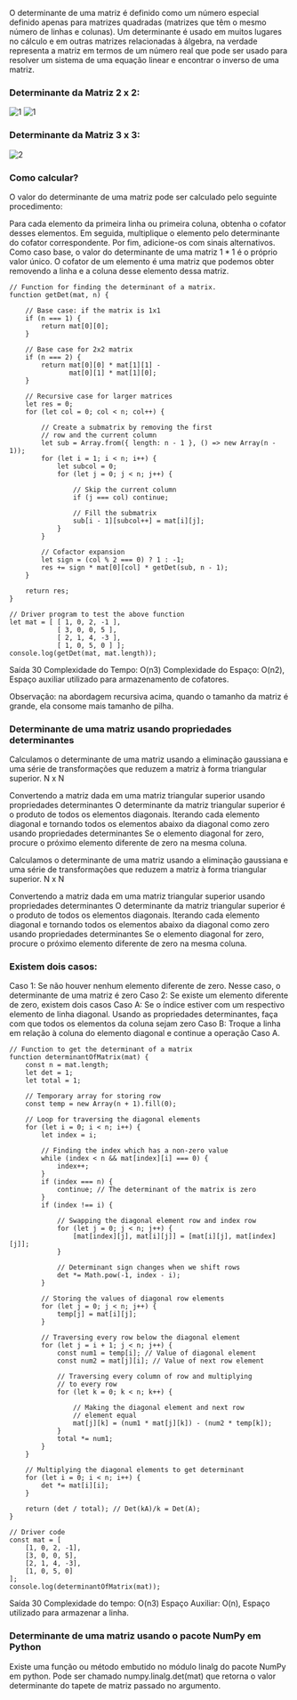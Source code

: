 O determinante de uma matriz é definido como um número especial definido apenas para matrizes quadradas (matrizes que têm o mesmo número de linhas e colunas). Um determinante é usado em muitos lugares no cálculo e em outras matrizes relacionadas à álgebra, na verdade representa a matriz em termos de um número real que pode ser usado para resolver um sistema de uma equação linear e encontrar o inverso de uma matriz.

### Determinante da Matriz 2 x 2:

![1](https://media.geeksforgeeks.org/wp-content/uploads/20250219162217511687/1.webp)
![1](https://media.geeksforgeeks.org/wp-content/uploads/20250219162217511687/1.webp)



### Determinante da Matriz 3 x 3:

![2](https://media.geeksforgeeks.org/wp-content/uploads/20250219162158599997/2.webp)


### Como calcular?

O valor do determinante de uma matriz pode ser calculado pelo seguinte procedimento: 

Para cada elemento da primeira linha ou primeira coluna, obtenha o cofator desses elementos.
Em seguida, multiplique o elemento pelo determinante do cofator correspondente. 
Por fim, adicione-os com sinais alternativos. Como caso base, o valor do determinante de uma matriz $1*1$ é o próprio valor único. 
O cofator de um elemento é uma matriz que podemos obter removendo a linha e a coluna desse elemento dessa matriz.

```
// Function for finding the determinant of a matrix.
function getDet(mat, n) {

    // Base case: if the matrix is 1x1
    if (n === 1) {
        return mat[0][0];
    }
    
    // Base case for 2x2 matrix
    if (n === 2) {
        return mat[0][0] * mat[1][1] - 
               mat[0][1] * mat[1][0];
    }
    
    // Recursive case for larger matrices
    let res = 0;
    for (let col = 0; col < n; col++) {
    
        // Create a submatrix by removing the first 
        // row and the current column
        let sub = Array.from({ length: n - 1 }, () => new Array(n - 1));
        for (let i = 1; i < n; i++) {
            let subcol = 0;
            for (let j = 0; j < n; j++) {
            
                // Skip the current column
                if (j === col) continue;
                
                // Fill the submatrix
                sub[i - 1][subcol++] = mat[i][j];
            }
        }
        
        // Cofactor expansion
        let sign = (col % 2 === 0) ? 1 : -1;
        res += sign * mat[0][col] * getDet(sub, n - 1);
    }
    
    return res;
}

// Driver program to test the above function
let mat = [ [ 1, 0, 2, -1 ],
            [ 3, 0, 0, 5 ],
            [ 2, 1, 4, -3 ],
            [ 1, 0, 5, 0 ] ];
console.log(getDet(mat, mat.length));
```

Saída
30
Complexidade do Tempo: O(n3)
Complexidade do Espaço: O(n2), Espaço auxiliar utilizado para armazenamento de cofatores.

Observação: na abordagem recursiva acima, quando o tamanho da matriz é grande, ela consome mais tamanho de pilha.

### Determinante de uma matriz usando propriedades determinantes

Calculamos o determinante de uma matriz usando a eliminação gaussiana e uma série de transformações que reduzem a matriz à forma triangular superior. N x N

Convertendo a matriz dada em uma matriz triangular superior usando propriedades determinantes 
O determinante da matriz triangular superior é o produto de todos os elementos diagonais. 
Iterando cada elemento diagonal e tornando todos os elementos abaixo da diagonal como zero usando propriedades determinantes 
Se o elemento diagonal for zero, procure o próximo elemento diferente de zero na mesma coluna.

Calculamos o determinante de uma matriz usando a eliminação gaussiana e uma série de transformações que reduzem a matriz à forma triangular superior. N x N

Convertendo a matriz dada em uma matriz triangular superior usando propriedades determinantes 
O determinante da matriz triangular superior é o produto de todos os elementos diagonais. 
Iterando cada elemento diagonal e tornando todos os elementos abaixo da diagonal como zero usando propriedades determinantes 
Se o elemento diagonal for zero, procure o próximo elemento diferente de zero na mesma coluna.

### Existem dois casos:

Caso 1: Se não houver nenhum elemento diferente de zero. Nesse caso, o determinante de uma matriz é zero
Caso 2: Se existe um elemento diferente de zero, existem dois casos
Caso A: Se o índice estiver com um respectivo elemento de linha diagonal. Usando as propriedades determinantes, faça com que todos os elementos da coluna sejam zero
Caso B: Troque a linha em relação à coluna do elemento diagonal e continue a operação Caso A.

```
// Function to get the determinant of a matrix
function determinantOfMatrix(mat) {
    const n = mat.length;
    let det = 1;
    let total = 1;

    // Temporary array for storing row
    const temp = new Array(n + 1).fill(0);

    // Loop for traversing the diagonal elements
    for (let i = 0; i < n; i++) {
        let index = i;

        // Finding the index which has a non-zero value
        while (index < n && mat[index][i] === 0) {
            index++;
        }
        if (index === n) {
            continue; // The determinant of the matrix is zero
        }
        if (index !== i) {
        
            // Swapping the diagonal element row and index row
            for (let j = 0; j < n; j++) {
                [mat[index][j], mat[i][j]] = [mat[i][j], mat[index][j]];
            }
            
            // Determinant sign changes when we shift rows
            det *= Math.pow(-1, index - i);
        }

        // Storing the values of diagonal row elements
        for (let j = 0; j < n; j++) {
            temp[j] = mat[i][j];
        }

        // Traversing every row below the diagonal element
        for (let j = i + 1; j < n; j++) {
            const num1 = temp[i]; // Value of diagonal element
            const num2 = mat[j][i]; // Value of next row element

            // Traversing every column of row and multiplying 
            // to every row
            for (let k = 0; k < n; k++) {
            
                // Making the diagonal element and next row 
                // element equal
                mat[j][k] = (num1 * mat[j][k]) - (num2 * temp[k]);
            }
            total *= num1; 
        }
    }

    // Multiplying the diagonal elements to get determinant
    for (let i = 0; i < n; i++) {
        det *= mat[i][i];
    }

    return (det / total); // Det(kA)/k = Det(A);
}

// Driver code
const mat = [
    [1, 0, 2, -1],
    [3, 0, 0, 5],
    [2, 1, 4, -3],
    [1, 0, 5, 0]
];
console.log(determinantOfMatrix(mat));
```

Saída
30
Complexidade do tempo: O(n3) 
Espaço Auxiliar: O(n), Espaço utilizado para armazenar a linha.

### Determinante de uma matriz usando o pacote NumPy em Python

Existe uma função ou método embutido no  módulo linalg do  pacote NumPy em python. Pode ser chamado numpy.linalg.det(mat) que retorna o valor determinante do tapete de matriz passado no argumento.


